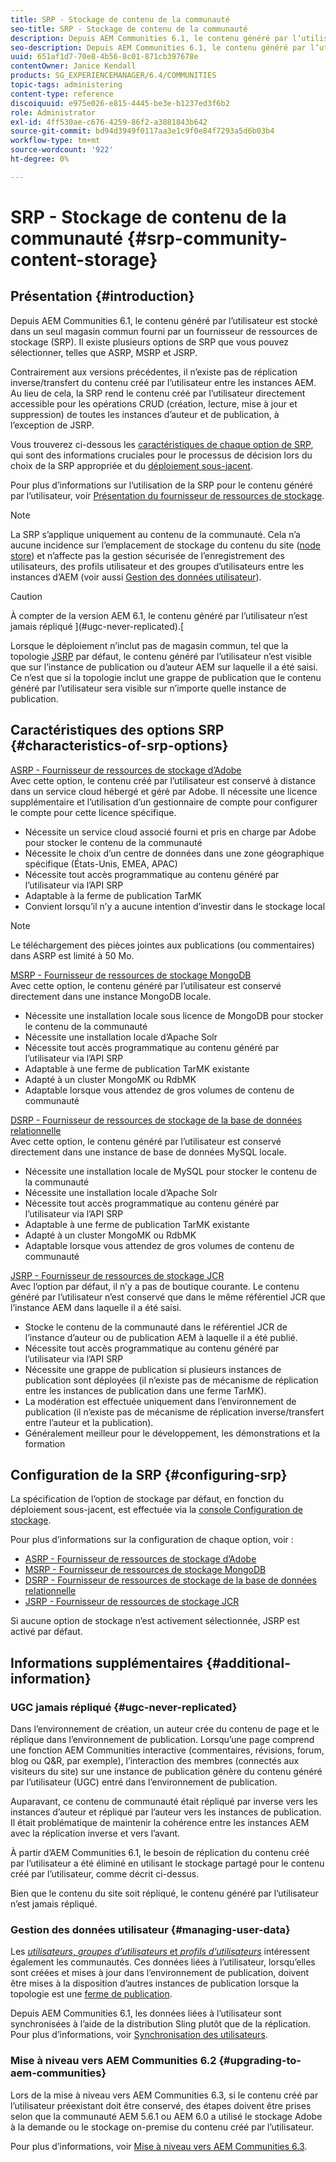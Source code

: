 ```yaml
---
title: SRP - Stockage de contenu de la communauté
seo-title: SRP - Stockage de contenu de la communauté
description: Depuis AEM Communities 6.1, le contenu généré par l’utilisateur est stocké dans un seul magasin commun fourni par un fournisseur de ressources de stockage (SRP).
seo-description: Depuis AEM Communities 6.1, le contenu généré par l’utilisateur est stocké dans un seul magasin commun fourni par un fournisseur de ressources de stockage (SRP).
uuid: 651af1d7-70e8-4b56-8c01-871cb397678e
contentOwner: Janice Kendall
products: SG_EXPERIENCEMANAGER/6.4/COMMUNITIES
topic-tags: administering
content-type: reference
discoiquuid: e975e026-e815-4445-be3e-b1237ed3f6b2
role: Administrator
exl-id: 4ff530ae-c676-4259-86f2-a3881843b642
source-git-commit: bd94d3949f0117aa3e1c9f0e84f7293a5d6b03b4
workflow-type: tm+mt
source-wordcount: '922'
ht-degree: 0%

---
```


# SRP - Stockage de contenu de la communauté {#srp-community-content-storage}

## Présentation {#introduction}

Depuis AEM Communities 6.1, le contenu généré par l’utilisateur est stocké dans un seul magasin commun fourni par un fournisseur de ressources de stockage (SRP). Il existe plusieurs options de SRP que vous pouvez sélectionner, telles que ASRP, MSRP et JSRP.

Contrairement aux versions précédentes, il n’existe pas de réplication inverse/transfert du contenu créé par l’utilisateur entre les instances AEM. Au lieu de cela, la SRP rend le contenu créé par l’utilisateur directement accessible pour les opérations CRUD (création, lecture, mise à jour et suppression) de toutes les instances d’auteur et de publication, à l’exception de JSRP.

Vous trouverez ci-dessous les [caractéristiques de chaque option de SRP](#characteristics-of-srp-options), qui sont des informations cruciales pour le processus de décision lors du choix de la SRP appropriée et du [déploiement sous-jacent](topologies.md).

Pour plus d’informations sur l’utilisation de la SRP pour le contenu généré par l’utilisateur, voir [Présentation du fournisseur de ressources de stockage](srp.md).

>[!NOTE]
>
>La SRP s’applique uniquement au contenu de la communauté. Cela n’a aucune incidence sur l’emplacement de stockage du contenu du site ([node store](../../help/sites-deploying/data-store-config.md)) et n’affecte pas la gestion sécurisée de l’enregistrement des utilisateurs, des profils utilisateur et des groupes d’utilisateurs entre les instances d’AEM (voir aussi [Gestion des données utilisateur](#managing-user-data)).

>[!CAUTION]
>
>À compter de la version AEM 6.1, le contenu généré par l’utilisateur n’est jamais répliqué ](#ugc-never-replicated).[
>
>Lorsque le déploiement n’inclut pas de magasin commun, tel que la topologie [JSRP](topologies.md#jsrp) par défaut, le contenu généré par l’utilisateur n’est visible que sur l’instance de publication ou d’auteur AEM sur laquelle il a été saisi. Ce n’est que si la topologie inclut une grappe de publication que le contenu généré par l’utilisateur sera visible sur n’importe quelle instance de publication.

## Caractéristiques des options SRP {#characteristics-of-srp-options}

[ASRP - Fournisseur de ressources de stockage d’Adobe](asrp.md)\
Avec cette option, le contenu créé par l’utilisateur est conservé à distance dans un service cloud hébergé et géré par Adobe. Il nécessite une licence supplémentaire et l’utilisation d’un gestionnaire de compte pour configurer le compte pour cette licence spécifique.

* Nécessite un service cloud associé fourni et pris en charge par Adobe pour stocker le contenu de la communauté
* Nécessite le choix d’un centre de données dans une zone géographique spécifique (États-Unis, EMEA, APAC)
* Nécessite tout accès programmatique au contenu généré par l’utilisateur via l’API SRP
* Adaptable à la ferme de publication TarMK
* Convient lorsqu’il n’y a aucune intention d’investir dans le stockage local

>[!NOTE]
>
>Le téléchargement des pièces jointes aux publications (ou commentaires) dans ASRP est limité à 50 Mo.

[MSRP - Fournisseur de ressources de stockage MongoDB](msrp.md)\
Avec cette option, le contenu généré par l’utilisateur est conservé directement dans une instance MongoDB locale.

* Nécessite une installation locale sous licence de MongoDB pour stocker le contenu de la communauté
* Nécessite une installation locale d’Apache Solr
* Nécessite tout accès programmatique au contenu généré par l’utilisateur via l’API SRP
* Adaptable à une ferme de publication TarMK existante
* Adapté à un cluster MongoMK ou RdbMK
* Adaptable lorsque vous attendez de gros volumes de contenu de communauté

[DSRP - Fournisseur de ressources de stockage de la base de données relationnelle](dsrp.md)\
Avec cette option, le contenu généré par l’utilisateur est conservé directement dans une instance de base de données MySQL locale.

* Nécessite une installation locale de MySQL pour stocker le contenu de la communauté
* Nécessite une installation locale d’Apache Solr
* Nécessite tout accès programmatique au contenu généré par l’utilisateur via l’API SRP
* Adaptable à une ferme de publication TarMK existante
* Adapté à un cluster MongoMK ou RdbMK
* Adaptable lorsque vous attendez de gros volumes de contenu de communauté

[JSRP - Fournisseur de ressources de stockage JCR](jsrp.md)\
Avec l’option par défaut, il n’y a pas de boutique courante. Le contenu généré par l’utilisateur n’est conservé que dans le même référentiel JCR que l’instance AEM dans laquelle il a été saisi.

* Stocke le contenu de la communauté dans le référentiel JCR de l’instance d’auteur ou de publication AEM à laquelle il a été publié.
* Nécessite tout accès programmatique au contenu généré par l’utilisateur via l’API SRP
* Nécessite une grappe de publication si plusieurs instances de publication sont déployées (il n’existe pas de mécanisme de réplication entre les instances de publication dans une ferme TarMK).
* La modération est effectuée uniquement dans l’environnement de publication (il n’existe pas de mécanisme de réplication inverse/transfert entre l’auteur et la publication).
* Généralement meilleur pour le développement, les démonstrations et la formation

## Configuration de la SRP {#configuring-srp}

La spécification de l’option de stockage par défaut, en fonction du déploiement sous-jacent, est effectuée via la [console Configuration de stockage](srp-config.md).

Pour plus d’informations sur la configuration de chaque option, voir :

* [ASRP - Fournisseur de ressources de stockage d’Adobe](asrp.md)
* [MSRP - Fournisseur de ressources de stockage MongoDB](msrp.md)
* [DSRP - Fournisseur de ressources de stockage de la base de données relationnelle](dsrp.md)
* [JSRP - Fournisseur de ressources de stockage JCR](jsrp.md)

Si aucune option de stockage n’est activement sélectionnée, JSRP est activé par défaut.

## Informations supplémentaires {#additional-information}

### UGC jamais répliqué {#ugc-never-replicated}

Dans l’environnement de création, un auteur crée du contenu de page et le réplique dans l’environnement de publication. Lorsqu’une page comprend une fonction AEM Communities interactive (commentaires, révisions, forum, blog ou Q&amp;R, par exemple), l’interaction des membres (connectés aux visiteurs du site) sur une instance de publication génère du contenu généré par l’utilisateur (UGC) entré dans l’environnement de publication.

Auparavant, ce contenu de communauté était répliqué par inverse vers les instances d’auteur et répliqué par l’auteur vers les instances de publication. Il était problématique de maintenir la cohérence entre les instances AEM avec la réplication inverse et vers l’avant.

À partir d’AEM Communities 6.1, le besoin de réplication du contenu créé par l’utilisateur a été éliminé en utilisant le stockage partagé pour le contenu créé par l’utilisateur, comme décrit ci-dessus.

Bien que le contenu du site soit répliqué, le contenu généré par l’utilisateur n’est jamais répliqué.

### Gestion des données utilisateur {#managing-user-data}

Les [*utilisateurs*, *groupes d’utilisateurs* et *profils d’utilisateurs*](users.md) intéressent également les communautés. Ces données liées à l’utilisateur, lorsqu’elles sont créées et mises à jour dans l’environnement de publication, doivent être mises à la disposition d’autres instances de publication lorsque la topologie est une [ferme de publication](../../help/sites-deploying/recommended-deploys.md#tarmk-farm).

Depuis AEM Communities 6.1, les données liées à l’utilisateur sont synchronisées à l’aide de la distribution Sling plutôt que de la réplication. Pour plus d’informations, voir [Synchronisation des utilisateurs](sync.md).

### Mise à niveau vers AEM Communities 6.2 {#upgrading-to-aem-communities}

Lors de la mise à niveau vers AEM Communities 6.3, si le contenu créé par l’utilisateur préexistant doit être conservé, des étapes doivent être prises selon que la communauté AEM 5.6.1 ou AEM 6.0 a utilisé le stockage Adobe à la demande ou le stockage on-premise du contenu créé par l’utilisateur.

Pour plus d’informations, voir [Mise à niveau vers AEM Communities 6.3](upgrade.md).
